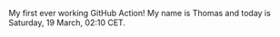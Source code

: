 My first ever working GitHub Action!
My name is Thomas and today is Saturday, 19 March, 02:10 CET. 
